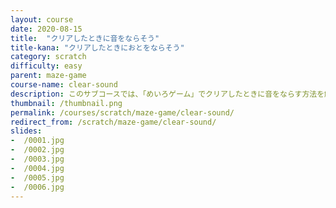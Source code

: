```yaml
---
layout: course
date: 2020-08-15
title:  "クリアしたときに音をならそう"
title-kana: "クリアしたときにおとをならそう"
category: scratch
difficulty: easy
parent:	maze-game
course-name: clear-sound
description: このサブコースでは、「めいろゲーム」でクリアしたときに音をならす方法を解説します。スライドで誰でも簡単に学べるビジュアルプログラミング学習サイト「メクルン」を使って、Scratch（スクラッチ）の学習をはじめよう。
thumbnail: /thumbnail.png
permalink: /courses/scratch/maze-game/clear-sound/
redirect_from: /scratch/maze-game/clear-sound/
slides:
-  /0001.jpg
-  /0002.jpg
-  /0003.jpg
-  /0004.jpg
-  /0005.jpg
-  /0006.jpg
---
```

